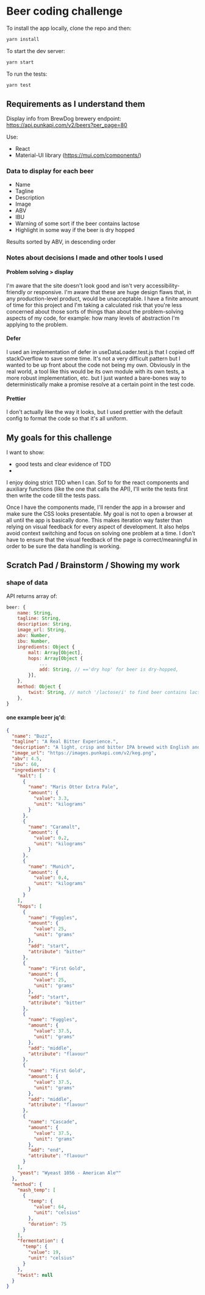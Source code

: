 # Beer coding challenge

To install the app locally, clone the repo and then:

```bash
yarn install
```

To start the dev server:

```bash
yarn start
```

To run the tests:

```bash
yarn test
```

## Requirements as I understand them

Display info from BrewDog brewery endpoint: https://api.punkapi.com/v2/beers?per_page=80

Use:

- React
- Material-UI library (https://mui.com/components/)

### Data to display for each beer

- Name
- Tagline
- Description
- Image
- ABV
- IBU
- Warning of some sort if the beer contains lactose
- Highlight in some way if the beer is dry hopped

Results sorted by ABV, in descending order

### Notes about decisions I made and other tools I used

#### Problem solving > display

I'm aware that the site doesn't look good and isn't very accessibility-friendly or responsive. I'm aware that these are huge design flaws that, in any production-level product, would be unacceptable. I have a finite amount of time for this project and I'm taking a calculated risk that you're less concerned about those sorts of things than about the problem-solving aspects of my code, for example: how many levels of abstraction I'm applying to the problem.

#### Defer

I used an implementation of defer in useDataLoader.test.js that I copied off stackOverflow to save some time. It's not a very difficult pattern but I wanted to be up front about the code not being my own. Obviously in the real world, a tool like this would be its own module with its own tests, a more robust implementation, etc. but I just wanted a bare-bones way to deterministically make a promise resolve at a certain point in the test code.

#### Prettier

I don't actually like the way it looks, but I used prettier with the default config to format the code so that it's all uniform.

## My goals for this challenge

I want to show:

- good tests and clear evidence of TDD
-

I enjoy doing strict TDD when I can. Sof to for the react components and auxiliary functions (like the one that calls the API),
I'll write the tests first then write the code till the tests pass.

Once I have the components made, I'll render the app in a browser and make sure the CSS looks presentable.
My goal is not to open a browser at all until the app is basically done.
This makes iteration way faster than relying on visual feedback for every aspect of development.
It also helps avoid context switching and focus on solving one problem at a time.
I don't have to ensure that the visual feedback of the page is correct/meaningful in order to be sure the data handling is working.

## Scratch Pad / Brainstorm / Showing my work

### shape of data

API returns array of:

```js
beer: {
    name: String,
    tagline: String,
    description: String,
    image_url: String,
    abv: Number,
    ibu: Number,
    ingredients: Object {
        malt: Array[Object],
        hops: Array[Object {
            ...
            add: String, // =='dry hop' for beer is dry-hopped,
        }],
    },
    method: Object {
        twist: String, // match '/lactose/i' to find beer contains lactose
    },
}
```

#### one example beer jq'd:

```json
{
  "name": "Buzz",
  "tagline": "A Real Bitter Experience.",
  "description": "A light, crisp and bitter IPA brewed with English and American hops. A small batch brewed only once.",
  "image_url": "https://images.punkapi.com/v2/keg.png",
  "abv": 4.5,
  "ibu": 60,
  "ingredients": {
    "malt": [
      {
        "name": "Maris Otter Extra Pale",
        "amount": {
          "value": 3.3,
          "unit": "kilograms"
        }
      },
      {
        "name": "Caramalt",
        "amount": {
          "value": 0.2,
          "unit": "kilograms"
        }
      },
      {
        "name": "Munich",
        "amount": {
          "value": 0.4,
          "unit": "kilograms"
        }
      }
    ],
    "hops": [
      {
        "name": "Fuggles",
        "amount": {
          "value": 25,
          "unit": "grams"
        },
        "add": "start",
        "attribute": "bitter"
      },
      {
        "name": "First Gold",
        "amount": {
          "value": 25,
          "unit": "grams"
        },
        "add": "start",
        "attribute": "bitter"
      },
      {
        "name": "Fuggles",
        "amount": {
          "value": 37.5,
          "unit": "grams"
        },
        "add": "middle",
        "attribute": "flavour"
      },
      {
        "name": "First Gold",
        "amount": {
          "value": 37.5,
          "unit": "grams"
        },
        "add": "middle",
        "attribute": "flavour"
      },
      {
        "name": "Cascade",
        "amount": {
          "value": 37.5,
          "unit": "grams"
        },
        "add": "end",
        "attribute": "flavour"
      }
    ],
    "yeast": "Wyeast 1056 - American Ale™"
  },
  "method": {
    "mash_temp": [
      {
        "temp": {
          "value": 64,
          "unit": "celsius"
        },
        "duration": 75
      }
    ],
    "fermentation": {
      "temp": {
        "value": 19,
        "unit": "celsius"
      }
    },
    "twist": null
  }
}
```
